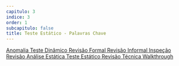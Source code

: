 ```yaml
---
capitulo: 3
indice: 3
order: 1
subcapitulo: false
title: Teste Estático - Palavras Chave
---
```


<div class="d-inline">
  <a class="text-decoration-none" href="https://glossary.istqb.org/pt_BR/term/anomalia">
    <span class="badge rounded-pill bg-dark">Anomalia</span>
  </a>
  <a class="text-decoration-none" href="https://glossary.istqb.org/pt_BR/term/teste-dinamico">
    <span class="badge rounded-pill bg-dark">Teste Dinâmico</span>
  </a>
  <a class="text-decoration-none" href="https://glossary.istqb.org/pt_BR/term/revisao-formal">
    <span class="badge rounded-pill bg-dark">Revisão Formal</span>
  </a>
  <a class="text-decoration-none" href="https://glossary.istqb.org/pt_BR/term/revisao-informal">
    <span class="badge rounded-pill bg-dark">Revisão Informal</span>
  </a>
  <a class="text-decoration-none" href="https://glossary.istqb.org/pt_BR/term/inspecao">
    <span class="badge rounded-pill bg-dark">Inspeção</span>
  </a>
  <a class="text-decoration-none" href="https://glossary.istqb.org/pt_BR/term/revisao">
    <span class="badge rounded-pill bg-dark">Revisão</span>
  </a>
  <a class="text-decoration-none" href="https://glossary.istqb.org/pt_BR/term/analise-estatica">
    <span class="badge rounded-pill bg-dark">Análise Estática</span>
  </a>
  <a class="text-decoration-none" href="https://glossary.istqb.org/pt_BR/term/teste-estatico">
    <span class="badge rounded-pill bg-dark">Teste Estático</span>
  </a>
  <a class="text-decoration-none" href="https://glossary.istqb.org/pt_BR/term/revisao-tecnica">
    <span class="badge rounded-pill bg-dark">Revisão Técnica</span>
  </a>
  <a class="text-decoration-none" href="https://glossary.istqb.org/pt_BR/term/walkthrough">
    <span class="badge rounded-pill bg-dark">Walkthrough</span>
  </a>
</div>
